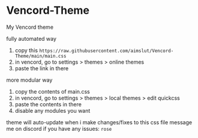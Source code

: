 # Vencord-Theme
My Vencord theme

fully automated way
1) copy this
  `https://raw.githubusercontent.com/aimslut/Vencord-Theme/main/main.css`
2) in vencord, go to settings > themes > online themes
3) paste the link in there

more modular way
1) copy the contents of main.css
2) in vencord, go to settings > themes > local themes > edit quickcss
3) paste the contents in there
4) disable any modules you want

theme will auto-update when i make changes/fixes to this css file
message me on discord if you have any issues: `rose`
